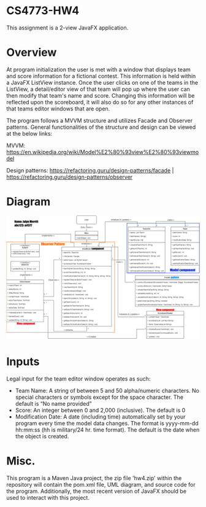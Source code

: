 # CS4773-HW4

This assignment is a 2-view JavaFX application. 

# Overview

At program initialization the user is met with a window that displays team and score information for a fictional contest. This information is held within a JavaFX ListView instance. Once the user clicks on one of the teams in the ListView, a detail/editor view of that team will pop up where the user can then modify that team's name and score. Changing this information will be reflected upon the scoreboard, it will also do so for any other instances of that teams editor windows that are open. 

The program follows a MVVM structure and utilizes Facade and Observer patterns. 
General functionalities of the structure and design can be viewed at the below links:

MVVM: https://en.wikipedia.org/wiki/Model%E2%80%93view%E2%80%93viewmodel

Design patterns: https://refactoring.guru/design-patterns/facade | https://refactoring.guru/design-patterns/observer

# Diagram
![alt text](https://github.com/Jalyn-Merritt/CS4773-HW4/blob/main/assignment4UML.jpg?raw=true)

# Inputs
Legal input for the team editor window operates as such:
  - Team Name: A string of between 5 and 50 alpha/numeric characters. No special characters or symbols except for the space character. The default is “No name provided”
  - Score: An integer between 0 and 2,000 (inclusive). The default is 0
  - Modification Date: A date (including time) automatically set by your program every time the model data changes. The format is yyyy-mm-dd hh:mm:ss (hh is military/24 hr. time format). The default is the date when the object is created.

# Misc.
This program is a Maven Java project, the zip file 'hw4.zip' within the repository will contain the pom.xml file, UML diagram, and source code for the program. Additionally, the most recent version of JavaFX should be used to interact with this project.

